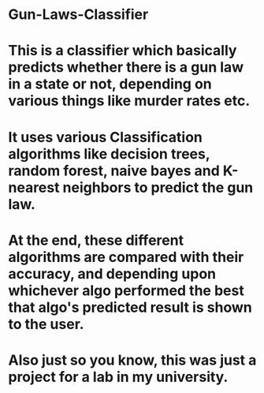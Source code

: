 # Gun-Laws-Classifier
# This is a classifier which basically predicts whether there is a gun law in a state or not, depending on various things like murder rates etc.
# It uses various Classification algorithms like decision trees, random forest, naive bayes and K-nearest neighbors to predict the gun law. 
# At the end, these different algorithms are compared with their accuracy, and depending upon whichever algo performed the best that algo's predicted result is shown to the user.
# Also just so you know, this was just a project for a lab in my university.
